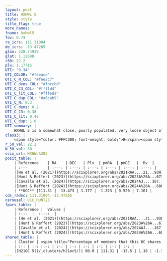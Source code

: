 ```yaml
---
layout: post
title: HXHWL 5
style: style
title_flag: true
more_names: 
fname: hxhwl5
fov: 0.74
ra_icrs: 111.31004
de_icrs: -13.47265
glon: 228.74939
glat: 1.12088
r50: 22.2
plx: 1.17715
UTI: "0.34"
UTI_COLOR: "#feeace"
UTI_C_N_COL: "#fee2c7"
UTI_C_dens_COL: "#fbccbd"
UTI_C_C3_COL: "#fff1d4"
UTI_C_lit_COL: "#fff6da"
UTI_C_dup_COL: "#a6cab9"
UTI_C_N: 0.3
UTI_C_dens: 0.2
UTI_C_C3: 0.38
UTI_C_lit: 0.42
UTI_C_dup: 1.0
UTI_summary: |
    HXHWL 5 is a somewhat close, poorly populated, very loose object of low C3 quality. It is poorly studied in the literature. This object shares a large percentage of members with a later reported entry.
class3: |
    <span style="color: #FFC300; font-weight: bold;">B</span><span style="color: red; font-weight: bold;">C</span>
r_50_val: 22.2
N_50_val: 30
scix_url: HXHWL%205
posit_table: |
    | Reference    | RA    | DEC   | Plx  | pmRA  | pmDE   |  Rv  |
    | :---         | :---: | :---: | :---: | :---: | :---: | :---: |
    |[He et al. (2021)](https://scixplorer.org/abs/2021RAA....21...93H) | 111.343 | -13.541 | 1.18 | -1.41 | 0.44 | -- |
    |[Hunt & Reffert (2023)](https://scixplorer.org/abs/2023A%26A...673A.114H) | 111.283 | -13.593 | 1.164 | -1.302 | 0.56 | 10.485 |
    |[Cavallo et al. (2024)](https://scixplorer.org/abs/2024AJ....167...12C) | 111.268 | -13.494 | 1.171 | -- | -- | -- |
    |[Hunt & Reffert (2024)](https://scixplorer.org/abs/2024A%26A...686A..42H) | 111.283 | -13.593 | 1.164 | -1.302 | 0.56 | 10.485 |
    | **UCC** |111.31 | -13.473 | 1.177 | -1.323 | 0.526 | 7.101 | 
cds_radec: 111.31004,-13.47265
carousel: UCC_HUNT23
fpars_table: |
    | Reference |  Values |
    | :---  |  :---:  |
    | [He et al. (2021)](https://scixplorer.org/abs/2021RAA....21...93H) | `AG=0.4, m-M=9.7, logAge=8.04, Z=0.028` |
    | [Hunt & Reffert (2023)](https://scixplorer.org/abs/2023A%26A...673A.114H) | `AV50=0.144, diffAV50=0.399, MOD50=9.537, logAge50=8.668` |
    | [Cavallo et al. (2024)](https://scixplorer.org/abs/2024AJ....167...12C) | `AV50=0.47, dMod50=9.72, logAge50=8.68, [Fe/H]50=0.0` |
    | [Hunt & Reffert (2024)](https://scixplorer.org/abs/2024A%26A...686A..42H) | `MassJ=45.4491` |
shared_table: |
    | Cluster | <span title="Percentage of members that this OC shares with the ones listed">%</span>   | RA   | DEC   | Plx   | pmRA  | pmDE  | Rv | UTI |
    | :-: | :-: |:-: | :-: | :-: | :-: | :-: | :-: | :-: |
    |[H21OC 5](/_clusters/h21oc5/)| 80.0 | 111.31 | -13.5 | 1.18 | -1.31 | 0.53 | 6.07 |0.0 |
---
```

